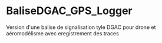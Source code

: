 # BaliseDGAC_GPS_Logger
Version d'une balise de signalisation tyle DGAC pour drone et aéromodélisme avec eregistrement des traces
